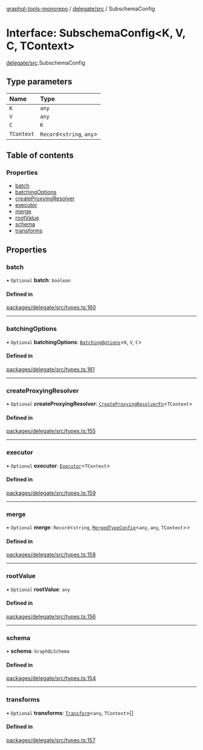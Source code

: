 [graphql-tools-monorepo](../README) / [delegate/src](../modules/delegate_src) / SubschemaConfig

# Interface: SubschemaConfig<K, V, C, TContext\>

[delegate/src](../modules/delegate_src).SubschemaConfig

## Type parameters

| Name       | Type                       |
| :--------- | :------------------------- |
| `K`        | `any`                      |
| `V`        | `any`                      |
| `C`        | `K`                        |
| `TContext` | `Record`\<`string`, `any`> |

## Table of contents

### Properties

- [batch](delegate_src.SubschemaConfig#batch)
- [batchingOptions](delegate_src.SubschemaConfig#batchingoptions)
- [createProxyingResolver](delegate_src.SubschemaConfig#createproxyingresolver)
- [executor](delegate_src.SubschemaConfig#executor)
- [merge](delegate_src.SubschemaConfig#merge)
- [rootValue](delegate_src.SubschemaConfig#rootvalue)
- [schema](delegate_src.SubschemaConfig#schema)
- [transforms](delegate_src.SubschemaConfig#transforms)

## Properties

### batch

• `Optional` **batch**: `boolean`

#### Defined in

[packages/delegate/src/types.ts:160](https://github.com/ardatan/graphql-tools/blob/master/packages/delegate/src/types.ts#L160)

---

### batchingOptions

• `Optional` **batchingOptions**: [`BatchingOptions`](delegate_src.BatchingOptions)\<`K`, `V`, `C`>

#### Defined in

[packages/delegate/src/types.ts:161](https://github.com/ardatan/graphql-tools/blob/master/packages/delegate/src/types.ts#L161)

---

### createProxyingResolver

• `Optional` **createProxyingResolver**:
[`CreateProxyingResolverFn`](../modules/delegate_src#createproxyingresolverfn)\<`TContext`>

#### Defined in

[packages/delegate/src/types.ts:155](https://github.com/ardatan/graphql-tools/blob/master/packages/delegate/src/types.ts#L155)

---

### executor

• `Optional` **executor**: [`Executor`](../modules/utils_src#executor)\<`TContext`>

#### Defined in

[packages/delegate/src/types.ts:159](https://github.com/ardatan/graphql-tools/blob/master/packages/delegate/src/types.ts#L159)

---

### merge

• `Optional` **merge**: `Record`\<`string`,
[`MergedTypeConfig`](delegate_src.MergedTypeConfig)\<`any`, `any`, `TContext`>>

#### Defined in

[packages/delegate/src/types.ts:158](https://github.com/ardatan/graphql-tools/blob/master/packages/delegate/src/types.ts#L158)

---

### rootValue

• `Optional` **rootValue**: `any`

#### Defined in

[packages/delegate/src/types.ts:156](https://github.com/ardatan/graphql-tools/blob/master/packages/delegate/src/types.ts#L156)

---

### schema

• **schema**: `GraphQLSchema`

#### Defined in

[packages/delegate/src/types.ts:154](https://github.com/ardatan/graphql-tools/blob/master/packages/delegate/src/types.ts#L154)

---

### transforms

• `Optional` **transforms**: [`Transform`](delegate_src.Transform)\<`any`, `TContext`>[]

#### Defined in

[packages/delegate/src/types.ts:157](https://github.com/ardatan/graphql-tools/blob/master/packages/delegate/src/types.ts#L157)
